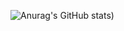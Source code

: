 ![Anurag's GitHub stats](https://github-readme-stats.vercel.app/api?username=AndreyTsivis&show_icons=true&theme=radical))
